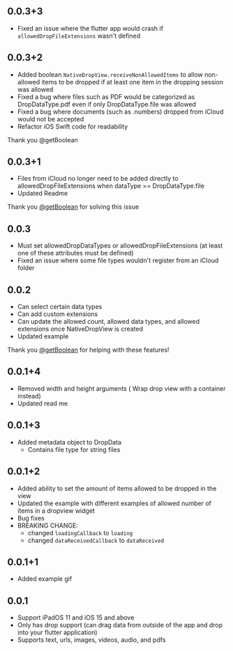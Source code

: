 ## 0.0.3+3
* Fixed an issue where the flutter app would crash if `allowedDropFileExtensions` wasn't defined

## 0.0.3+2
* Added boolean `NativeDropView.receiveNonAllowedItems` to allow non-allowed items to be dropped if at least one item in the dropping session was allowed
* Fixed a bug where files such as PDF would be categorized as DropDataType.pdf even if only DropDataType.file was allowed
* Fixed a bug where documents (such as .numbers) dropped from iCloud would not be accepted
* Refactor iOS Swift code for readability

Thank you @getBoolean

## 0.0.3+1
* Files from iCloud no longer need to be added directly to allowedDropFileExtensions when dataType == DropDataType.file 
* Updated Readme

Thank you [@getBoolean](https://github.com/getBoolean) for solving this issue
## 0.0.3
* Must set allowedDropDataTypes or allowedDropFileExtensions (at least one of these attributes must be defined)
* Fixed an issue where some file types wouldn't register from an iCloud folder

## 0.0.2
* Can select certain data types
* Can add custom extensions
* Can update the allowed count, allowed data types, and allowed extensions once NativeDropView is created
* Updated example

Thank you [@getBoolean](https://github.com/getBoolean) for helping with these features!
## 0.0.1+4
* Removed width and height arguments ( Wrap drop view with a container instead)
* Updated read me
## 0.0.1+3
* Added metadata object to DropData
    - Contains file type for string files

## 0.0.1+2

* Added ability to set the amount of items allowed to be dropped in the view
* Updated the example with different examples of allowed number of items in a dropview widget
* Bug fixes
* BREAKING CHANGE: 
    - changed `loadingCallback` to `loading`
    - changed `dataReceivedCallback` to `dataReceived`

## 0.0.1+1

* Added example gif

## 0.0.1

* Support iPadOS 11 and iOS 15 and above
* Only has drop support (can drag data from outside of the app and drop into your flutter application)
* Supports text, urls, images, videos, audio, and pdfs
